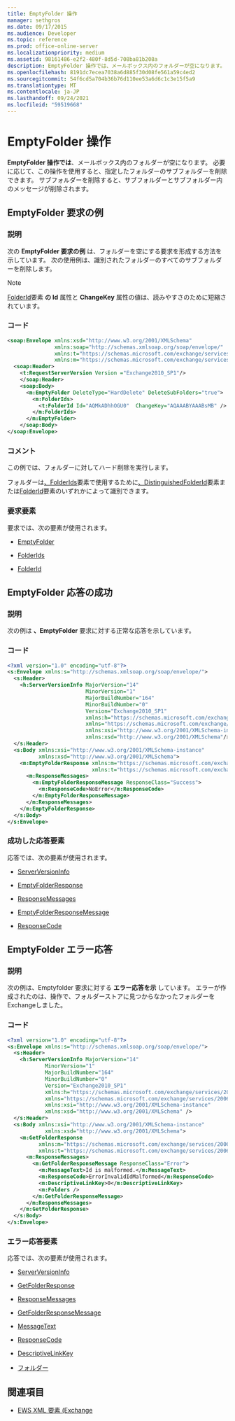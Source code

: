 ```yaml
---
title: EmptyFolder 操作
manager: sethgros
ms.date: 09/17/2015
ms.audience: Developer
ms.topic: reference
ms.prod: office-online-server
ms.localizationpriority: medium
ms.assetid: 98161486-e2f2-480f-8d5d-708ba81b208a
description: EmptyFolder 操作では、メールボックス内のフォルダーが空になります。 必要に応じて、この操作を使用すると、指定したフォルダーのサブフォルダーを削除できます。 サブフォルダーを削除すると、サブフォルダーとサブフォルダー内のメッセージが削除されます。
ms.openlocfilehash: 8191dc7ecea7038a6d885f30d08fe561a59c4ed2
ms.sourcegitcommit: 54f6cd5a704b36b76d110ee53a6d6c1c3e15f5a9
ms.translationtype: MT
ms.contentlocale: ja-JP
ms.lasthandoff: 09/24/2021
ms.locfileid: "59519668"
---
```

# <a name="emptyfolder-operation"></a>EmptyFolder 操作

**EmptyFolder 操作では**、メールボックス内のフォルダーが空になります。 必要に応じて、この操作を使用すると、指定したフォルダーのサブフォルダーを削除できます。 サブフォルダーを削除すると、サブフォルダーとサブフォルダー内のメッセージが削除されます。 
  
## <a name="emptyfolder-request-example"></a>EmptyFolder 要求の例

### <a name="description"></a>説明

次の **EmptyFolder 要求の例** は、フォルダーを空にする要求を形成する方法を示しています。 次の使用例は、識別されたフォルダーのすべてのサブフォルダーを削除します。 
  
> [!NOTE]
> [FolderId](folderid.md)要素 **の Id** 属性と **ChangeKey** 属性の値は、読みやすさのために短縮されています。 
  
### <a name="code"></a>コード

```XML
<soap:Envelope xmlns:xsd="http://www.w3.org/2001/XMLSchema"
               xmlns:soap="http://schemas.xmlsoap.org/soap/envelope/"
               xmlns:t="https://schemas.microsoft.com/exchange/services/2006/types"
               xmlns:m="https://schemas.microsoft.com/exchange/services/2006/messages">
  <soap:Header>
    <t:RequestServerVersion Version ="Exchange2010_SP1"/>
    </soap:Header>
    <soap:Body>
      <m:EmptyFolder DeleteType="HardDelete" DeleteSubFolders="true">
        <m:FolderIds>
          <t:FolderId Id="AQMkADhhOGU0"  ChangeKey="AQAAABYAAABsMB" />
        </m:FolderIds>
      </m:EmptyFolder>
    </soap:Body>
</soap:Envelope>

```

### <a name="comments"></a>コメント

この例では、フォルダーに対してハード削除を実行します。
  
フォルダーは[、FolderIds](folderids.md)要素で使用するために[、DistinguishedFolderId](distinguishedfolderid.md)要素または[FolderId](folderid.md)要素のいずれかによって識別できます。 
  
### <a name="request-elements"></a>要求要素

要求では、次の要素が使用されます。
  
- [EmptyFolder](emptyfolder.md)
    
- [FolderIds](folderids.md)
    
- [FolderId](folderid.md)
    
## <a name="successful-emptyfolder-response"></a>EmptyFolder 応答の成功

### <a name="description"></a>説明

次の例は **、EmptyFolder** 要求に対する正常な応答を示しています。 
  
### <a name="code"></a>コード

```XML
<?xml version="1.0" encoding="utf-8"?>
<s:Envelope xmlns:s="http://schemas.xmlsoap.org/soap/envelope/">
  <s:Header>
    <h:ServerVersionInfo MajorVersion="14" 
                         MinorVersion="1" 
                         MajorBuildNumber="164" 
                         MinorBuildNumber="0" 
                         Version="Exchange2010_SP1"
                         xmlns:h="https://schemas.microsoft.com/exchange/services/2006/types"
                         xmlns="https://schemas.microsoft.com/exchange/services/2006/types"
                         xmlns:xsi="http://www.w3.org/2001/XMLSchema-instance"
                         xmlns:xsd="http://www.w3.org/2001/XMLSchema"/>
  </s:Header>
  <s:Body xmlns:xsi="http://www.w3.org/2001/XMLSchema-instance"
          xmlns:xsd="http://www.w3.org/2001/XMLSchema">
    <m:EmptyFolderResponse xmlns:m="https://schemas.microsoft.com/exchange/services/2006/messages"
                           xmlns:t="https://schemas.microsoft.com/exchange/services/2006/types">
      <m:ResponseMessages>
        <m:EmptyFolderResponseMessage ResponseClass="Success">
          <m:ResponseCode>NoError</m:ResponseCode>
        </m:EmptyFolderResponseMessage>
      </m:ResponseMessages>
    </m:EmptyFolderResponse>
  </s:Body>
</s:Envelope>

```

### <a name="successful-response-elements"></a>成功した応答要素

応答では、次の要素が使用されます。
  
- [ServerVersionInfo](serverversioninfo.md)
    
- [EmptyFolderResponse](emptyfolderresponse.md)
    
- [ResponseMessages](responsemessages.md)
    
- [EmptyFolderResponseMessage](emptyfolderresponsemessage.md)
    
- [ResponseCode](responsecode.md)
    
## <a name="emptyfolder-error-response"></a>EmptyFolder エラー応答

### <a name="description"></a>説明

次の例は、Emptyfolder 要求に対する **エラー応答を示** しています。 エラーが作成されたのは、操作で、フォルダーストアに見つからなかったフォルダーをExchangeしました。 
  
### <a name="code"></a>コード

```XML
<?xml version="1.0" encoding="utf-8"?>
<s:Envelope xmlns:s="http://schemas.xmlsoap.org/soap/envelope/">
  <s:Header>
    <h:ServerVersionInfo MajorVersion="14" 
            MinorVersion="1" 
            MajorBuildNumber="164" 
            MinorBuildNumber="0" 
            Version="Exchange2010_SP1" 
            xmlns:h="https://schemas.microsoft.com/exchange/services/2006/types" 
            xmlns="https://schemas.microsoft.com/exchange/services/2006/types" 
            xmlns:xsi="http://www.w3.org/2001/XMLSchema-instance" 
            xmlns:xsd="http://www.w3.org/2001/XMLSchema" />
  </s:Header>
  <s:Body xmlns:xsi="http://www.w3.org/2001/XMLSchema-instance" 
            xmlns:xsd="http://www.w3.org/2001/XMLSchema">
    <m:GetFolderResponse 
          xmlns:m="https://schemas.microsoft.com/exchange/services/2006/messages" 
          xmlns:t="https://schemas.microsoft.com/exchange/services/2006/types">
      <m:ResponseMessages>
        <m:GetFolderResponseMessage ResponseClass="Error">
          <m:MessageText>Id is malformed.</m:MessageText>
          <m:ResponseCode>ErrorInvalidIdMalformed</m:ResponseCode>
          <m:DescriptiveLinkKey>0</m:DescriptiveLinkKey>
          <m:Folders />
        </m:GetFolderResponseMessage>
      </m:ResponseMessages>
    </m:GetFolderResponse>
  </s:Body>
</s:Envelope>
```

### <a name="error-response-elements"></a>エラー応答要素

応答では、次の要素が使用されます。
  
- [ServerVersionInfo](serverversioninfo.md)
    
- [GetFolderResponse](getfolderresponse.md)
    
- [ResponseMessages](responsemessages.md)
    
- [GetFolderResponseMessage](getfolderresponsemessage.md)
    
- [MessageText](messagetext.md)
    
- [ResponseCode](responsecode.md)
    
- [DescriptiveLinkKey](descriptivelinkkey.md)
    
- [フォルダー](folders-ex15websvcsotherref.md)
    
## <a name="see-also"></a>関連項目

- [EWS XML 要素 (Exchange](ews-xml-elements-in-exchange.md)

